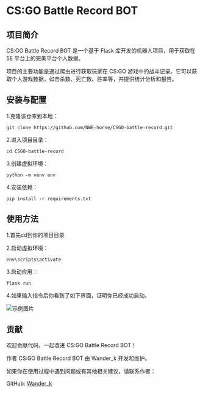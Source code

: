 # CS:GO Battle Record BOT

## 项目简介

CS:GO Battle Record BOT 是一个基于 Flask 库开发的机器人项目，用于获取在 5E 平台上的完美平台个人数据。

项目的主要功能是通过爬虫进行获取玩家在 CS:GO 游戏中的战斗记录。它可以获取个人游戏数据，如击杀数、死亡数、胜率等，并提供统计分析和报告。

## 安装与配置

1.克隆该仓库到本地：
```shell
git clone https://github.com/NWE-horse/CSGO-battle-record.git
```

2.进入项目目录：
```shell
cd CSGO-battle-record
```

3.创建虚拟环境：
```shell
python -m venv env
```

4.安装依赖：
```shell
pip install -r requirements.txt
```

## 使用方法

1.首先cd到你的项目目录

2.启动虚拟环境：
```shell
env\scripts\activate
```

3.启动应用：
```shell
flask run
```

4.如果输入指令后你看到了如下界面，证明你已经成功启动。

![示例图片](https://img1.imgtp.com/2023/08/03/MIricuNo.png)

## 贡献
欢迎贡献代码，一起改进 CS:GO Battle Record BOT！


作者
CS:GO Battle Record BOT 由 Wander_k 开发和维护。

如果你在使用过程中遇到问题或有其他相关建议，请联系作者：

GitHub: [Wander_k](https://github.com/NWE-horse)

